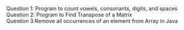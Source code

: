 Question 1: Program to count vowels, consonants, digits, and spaces                                             
Question 2: Program to Find Transpose of a Matrix                               
Question 3:Remove all occurrences of an element from Array in Java
